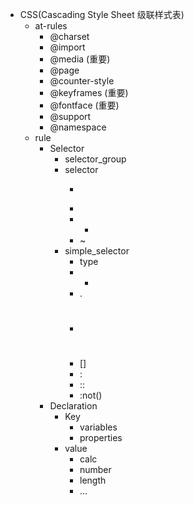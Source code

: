 - CSS(Cascading Style Sheet 级联样式表)
  - at-rules
    - @charset
    - @import
    - @media (重要)
    - @page
    - @counter-style
    - @keyframes (重要)
    - @fontface (重要)
    - @support
    - @namespace
  - rule
    - Selector
      - selector_group
      - selector
        - >
        - <sp>
        - +
        - ~
      - simple_selector
        - type
        - *
        - .
        - #
        - []
        - :
        - ::
        - :not()
    - Declaration
      - Key
        - variables
        - properties
      - value
        - calc
        - number
        - length
        - ...
